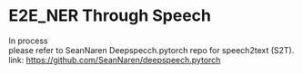 # E2E_NER Through Speech
In process <br />
please refer to SeanNaren Deepspecch.pytorch repo for  speech2text (S2T). <br />
link: https://github.com/SeanNaren/deepspeech.pytorch
